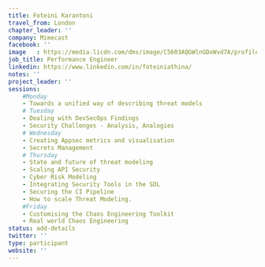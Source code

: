 ```yaml
---
title: Foteini Karantoni
travel_from: London
chapter_leader: ''
company: Mimecast
facebook: ''
image   : https://media.licdn.com/dms/image/C5603AQGWlnGDxWvd7A/profile-displayphoto-shrink_200_200/0?e=1564617600&v=beta&t=B8QT7fFyq6viTIvLR-annQEI8nAKYP6-e_AbT74FUng
job_title: Performance Engineer
linkedin: https://www.linkedin.com/in/foteiniathina/
notes: ''
project_leader: ''
sessions: 
    #Monday
    - Towards a unified way of describing threat models
    # Tuesday
    - Dealing with DevSecOps Findings
    - Security Challenges - Analysis, Analogies
    # Wednesday
    - Creating Appsec metrics and visualisation
    - Secrets Management
    # Thursday
    - State and future of threat modeling
    - Scaling API Security
    - Cyber Risk Modeling
    - Integrating Security Tools in the SDL
    - Securing the CI Pipeline
    - How to scale Threat Modeling.
    #Friday
    - Customising the Chaos Engineering Toolkit
    - Real world Chaos Engineering
status: add-details
twitter: ''
type: participant
website: ''
---
```


<!-- put more details about participant here -->
